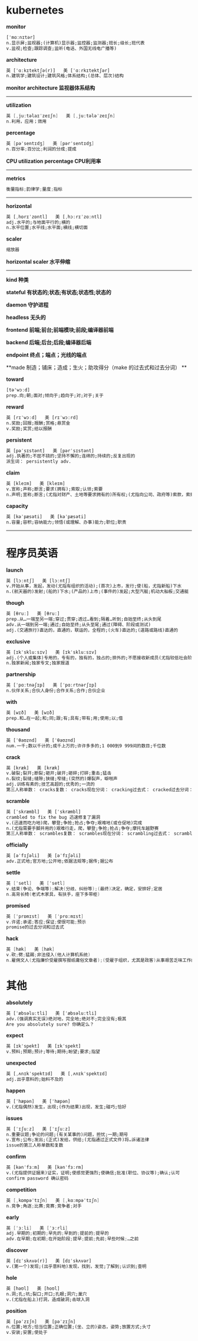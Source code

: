 # kubernetes

**monitor**

```txt
[ˈmɑːnɪtər] 
n.显示屏;监视器;(计算机)显示器;监控器;监测器;班长;级长;班代表
v.监视;检查;跟踪调查;监听(电话、外国无线电广播等)
```

**architecture**

```txt
英 [ˈɑːkɪtektʃə(r)]   美 [ˈɑːrkɪtektʃər]  
n.建筑学;建筑设计;建筑风格;体系结构;(总体、层次)结构
```

**monitor architecture 监视器体系结构**

****

**utilization**

```go
英 [ˌjuːtəlaɪˈzeɪʃn]   美 [ˌjuːtələˈzeɪʃn]  
n.利用，应用；效用
```

**percentage**

```go
英 [pəˈsentɪdʒ]   美 [pərˈsentɪdʒ]  
n.百分率;百分比;利润的分成;提成
```

**CPU utilization percentage CPU利用率**

****

**metrics**

```go
衡量指标;韵律学;量度;指标
```

****

**horizontal**

```txt
英 [ˌhɒrɪˈzɒntl]   美 [ˌhɔːrɪˈzɑːntl]  
adj.水平的;与地面平行的;横的
n.水平位置;水平线;水平面;横线;横切面
```

**scaler**

```txt
缩放器
```

**horizontal scaler 水平伸缩** 

****

**kind 种类**

**stateful  有状态的;状态;有状态;状态性;状态的** 

**daemon  守护进程**

**headless  无头的**

**frontend  前端;前台;前端模块;前段;编译器前端**

**backend  后端;后台;后段;编译器后端**

**endpoint 终点；端点；光线的端点**

**made  制造；铺床；造成；生火；助攻得分（make 的过去式和过去分词） **

**toward**

```txt
[tə'wɔːd]
prep.向;朝;面对;倾向于;趋向于;对;对于;关于
```

**reward**

```txt
英 [rɪˈwɔːd]   美 [rɪˈwɔːrd]  
n.奖励;回报;报酬;赏格;悬赏金
v.奖励;奖赏;给以报酬
```

**persistent**

```txt
英 [pəˈsɪstənt]   美 [pərˈsɪstənt]  
adj.执著的;不屈不挠的;坚持不懈的;连绵的;持续的;反复出现的
派生词： persistently adv.
```

**claim**

```txt
英 [kleɪm]   美 [kleɪm]  
v.宣称;声称;断言;要求(拥有);索取;认领;索要
n.声明;宣称;断言;(尤指对财产、土地等要求拥有的)所有权;(尤指向公司、政府等)索款，索赔
```

**capacity**

```txt
英 [kəˈpæsəti]   美 [kəˈpæsəti]  
n.容量;容积;容纳能力;领悟(或理解、办事)能力;职位;职责
```



****

# 程序员英语

**launch**

```txt
英 [lɔːntʃ]   美 [lɔːntʃ]  
v.开始从事，发起，发动(尤指有组织的活动);(首次)上市，发行;使(船，尤指新船)下水
n.(航天器的)发射;(船的)下水;(产品的)上市;(事件的)发起;大型汽艇;机动大舢板;交通艇
```

**though**

```txt
英 [θruː]   美 [θruː]  
prep.从…一端至另一端;穿过;贯穿;透过…看到;隔着…听到;自始至终;从头到尾
adv.从一端到另一端;通过;自始至终;从头至尾;通过(障碍、阶段或测试)
adj.(交通旅行)直达的，直通的，联运的，全程的;(火车)直达的;(道路或路线)直通的
```

**exclusive**

```txt
英 [ɪkˈskluːsɪv]   美 [ɪkˈskluːsɪv]  
adj.(个人或集体)专用的，专有的，独有的，独占的;排外的;不愿接收新成员(尤指较低社会阶层)的;高档的;豪华的;高级的
n.独家新闻;独家专文;独家报道
```

**partnership**

```txt
英 [ˈpɑːtnəʃɪp]   美 [ˈpɑːrtnərʃɪp]  
n.伙伴关系;合伙人身份;合作关系;合作;合伙企业
```

**with**

```txt
英 [wɪð]   美 [wɪð]  
prep.和…在一起;和;同;跟;有;具有;带有;用;使用;以;借
```

**thousand**

```txt
英 [ˈθaʊznd]   美 [ˈθaʊznd]  
num.一千;数以千计的;成千上万的;许许多多的;1 000到9 999间的数目;千位数
```

**crack**

```txt
英 [kræk]   美 [kræk]  
v.破裂;裂开;断裂;砸开;破开;砸碎;打碎;重击;猛击
n.裂纹;裂缝;缝隙;狭缝;窄缝;(突然的)爆裂声，噼啪声
adj.训练有素的;技艺高超的;优秀的;一流的
第三人称单数： cracks复数： cracks现在分词： cracking过去式： cracked过去分词： cracked
```

**scramble**

```txt
英 [ˈskræmbl]   美 [ˈskræmbl]  
crambled to fix the bug 迅速修复了漏洞 
v.(迅速而吃力地)爬，攀登;争抢;抢占;争夺;艰难地(或仓促地)完成
n.(尤指需要手脚并用的)艰难行走，爬，攀登;争抢;抢占;争夺;摩托车越野赛
第三人称单数： scrambles复数： scrambles现在分词： scrambling过去式： scrambled过去分词： scrambled
```

**officially**

```txt
英 [əˈfɪʃəli]   美 [əˈfɪʃəli]  
adv.正式地;官方地;公开地;依据法规等;据传;据公布
```

**settle**

```go
英 [ˈsetl]   美 [ˈsetl]  
v.结束(争论、争端等);解决(分歧、纠纷等);(最终)决定，确定，安排好;定居
n.高背长椅(老式木家具，有扶手，座下多带柜)
```

**promised**

```go
英 [ˈprɒmɪst]   美 [ˈprɑːmɪst]  
v.许诺;承诺;答应;保证;使很可能;预示
promise的过去分词和过去式
```

**hack**

```go
英 [hæk]   美 [hæk]
v.砍;劈;猛踢;非法侵入(他人计算机系统)
n.雇佣文人(尤指廉价受雇撰写报纸庸俗文章者);(受雇于组织，尤其是政客)从事艰苦乏味工作的人;杂务人员;供人骑的马;可出租的马
```



# 其他

**absolutely**

```txt
英 [ˈæbsəluːtli]   美 [ˈæbsəluːtli]  
adv.(强调真实无误)绝对地，完全地;绝对不;完全没有;极其
Are you absolutely sure? 你确定么？
```

**expect**

```txt
英 [ɪkˈspekt]   美 [ɪkˈspekt]  
v.预料;预期;预计;等待;期待;盼望;要求;指望
```

**unexpected**

```txt
英 [ˌʌnɪkˈspektɪd]   美 [ˌʌnɪkˈspektɪd]  
adj.出乎意料的;始料不及的
```

**happen**

```txt
英 [ˈhæpən]   美 [ˈhæpən]  
v.(尤指偶然)发生，出现;(作为结果)出现，发生;碰巧;恰好
```

**issues**

```txt
英 [ˈɪʃuːz]   美 [ˈɪʃuːz]  
n.重要议题;争论的问题;(有关某事的)问题，担忧;一期;期号
v.宣布;公布;发出;(正式)发给，供给;(尤指通过正式文件)将…诉诸法律
issue的第三人称单数和复数
```

**confirm**

```txt
英 [kənˈfɜːm]   美 [kənˈfɜːrm]  
v.(尤指提供证据来)证实，证明;使感觉更强烈;使确信;批准(职位、协议等);确认;认可
confirm password 确认密码
```

**competition**

```go
英 [ˌkɒmpəˈtɪʃn]   美 [ˌkɑːmpəˈtɪʃn]  
n.竞争;角逐;比赛;竞赛;竞争者;对手
```

**early**

```go
英 [ˈɜːli]   美 [ˈɜːrli]  
adj.早期的;初期的;早先的;早到的;提前的;提早的
adv.在早期;在初期;在开始阶段;提早;提前;先前;早些时候;…之前
```

**discover**

```txt
英 [dɪˈskʌvə(r)]   美 [dɪˈskʌvər]  
v.(第一个)发现;(出乎意料地)发现，找到，发觉;了解到;认识到;查明
```

**hole**

```txt
英 [həʊl]   美 [hoʊl]  
n.洞;孔;坑;裂口;开口;孔眼;洞穴;巢穴
v.(尤指在船上)打洞，造成破洞;击球入洞
```

**position**

```txt
英 [pəˈzɪʃn]   美 [pəˈzɪʃn]  
n.位置;地方;恰当位置;正确位置;(坐、立的)姿态，姿势;放置方式;头寸
v.安装;安置;使处于
```

